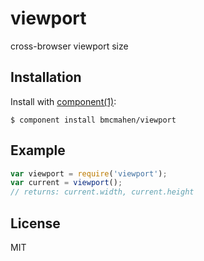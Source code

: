 
# viewport

  cross-browser viewport size

## Installation

  Install with [component(1)](http://component.io):

    $ component install bmcmahen/viewport

## Example

```javascript
var viewport = require('viewport');
var current = viewport();
// returns: current.width, current.height
```

## License

  MIT
